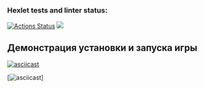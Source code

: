 ### Hexlet tests and linter status:
[![Actions Status](https://github.com/D4rkli/python-project-49/actions/workflows/hexlet-check.yml/badge.svg)](https://github.com/D4rkli/python-project-49/actions)
<a href="https://codeclimate.com/github/D4rkli/python-project-49/maintainability"><img src="https://api.codeclimate.com/v1/badges/0f319a9781c1f9341917/maintainability" /></a>
## Демонстрация установки и запуска игры
[![asciicast](https://asciinema.org/a/LyTIyFK02TPwz7B8EThR4ItaL)](https://asciinema.org/a/LyTIyFK02TPwz7B8EThR4ItaL)

[![asciicast](https://asciinema.org/a/cJIzzqMD13GeUgRL73TtsqXlS)]
